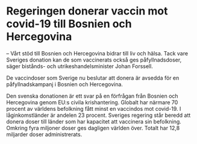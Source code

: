 # Regeringen donerar vaccin mot covid-19 till Bosnien och Hercegovina

– Vårt stöd till Bosnien och Hercegovina bidrar till liv och hälsa. Tack vare Sveriges donation kan de som vaccinerats också ges påfyllnadsdoser, säger bistånds\- och utrikeshandelsminister Johan Forssell.

De vaccindoser som Sverige nu beslutar att donera är avsedda för en påfyllnadskampanj i Bosnien och Hercegovina.

Den svenska donationen är ett svar på en förfrågan från Bosnien och Hercegovina genom EU:s civila krishantering. Globalt har närmare 70 procent av världens befolkning fått minst en vaccindos mot covid\-19\. I låginkomstländer är andelen 23 procent. Sveriges regering står beredd att donera doser till länder som har kapacitet att vaccinera sin befolkning. Omkring fyra miljoner doser ges dagligen världen över. Totalt har 12,8 miljarder doser administrerats.
